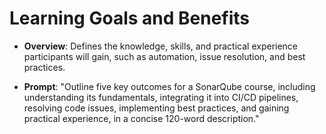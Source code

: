 # Learning Goals and Benefits

- **Overview**:  Defines the knowledge, skills, and practical experience participants will gain, such as automation, issue resolution, and best practices.

- **Prompt**:  "Outline five key outcomes for a SonarQube course, including understanding its fundamentals, integrating it into CI/CD pipelines, resolving code issues, implementing best practices, and gaining practical experience, in a concise 120-word description."
